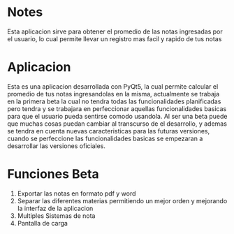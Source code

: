 # Notes
Esta aplicacion sirve para obtener el promedio de las notas ingresadas por el usuario, lo cual permite llevar un registro mas facil y rapido de tus notas

# Aplicacion
Esta es una aplicacion desarrollada con PyQt5, la cual permite calcular el promedio de tus notas ingresandolas en la misma, actualmente se trabaja en la primera beta la cual no tendra todas las funcionalidades planificadas pero tendra y se trabajara en perfeccionar aquellas funcionalidades basicas para que el usuario pueda sentirse comodo usandola. Al ser una beta puede que muchas cosas puedan cambiar al transcurso de el desarrollo, y ademas se tendra en cuenta nuevas caracteristicas para las futuras versiones, cuando se perfeccione las funcionalidades basicas se empezaran a desarrollar las versiones oficiales.

# Funciones Beta

1. Exportar las notas en formato pdf y word
2. Separar las diferentes materias permitiendo un mejor orden y mejorando la interfaz de la aplicacion
3. Multiples Sistemas de nota
4. Pantalla de carga





